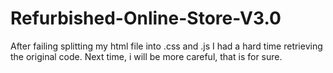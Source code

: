 # Refurbished-Online-Store-V3.0
After failing splitting my html file into .css and .js I had a hard time retrieving the original code. Next time, i will be more careful, that is for sure. 
